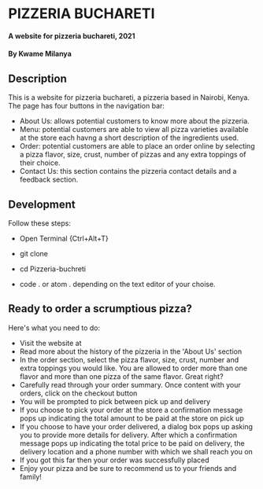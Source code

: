 # PIZZERIA BUCHARETI
#### A website for pizzeria buchareti, 2021
#### By **Kwame Milanya**
## Description
This is a website for pizzeria buchareti, a pizzeria based in Nairobi, Kenya. The page has four buttons in the navigation bar:
- About Us: allows potential customers to know more about the pizzeria.
- Menu: potential customers are able to view all pizza varieties available at the store each havng a short description of the ingredients used.
- Order: potential customers are able to place an order online by selecting a pizza flavor, size, crust, number of pizzas and any extra toppings of their choice. 
- Contact Us: this section contains the pizzeria contact details and a feedback section.
## Development
Follow these steps:
* Open Terminal {Ctrl+Alt+T}

* git clone 

* cd Pizzeria-buchreti

* code . or atom . depending on the text editor of your choise.
## Ready to order a scrumptious pizza?
Here's what you need to do:
- Visit the website at 
- Read more about the history of the pizzeria in the 'About Us' section
- In the order section, select the pizza flavor, size, crust, number and extra toppings you would like. You are allowed to order more than one flavor and more than one pizza of the same flavor. Great right?
- Carefully read through your order summary. Once content with your orders, click on the checkout button
- You will be prompted to pick between pick up and delivery
- If you choose to pick your order at the store a confirmation message pops up indicating the total amount to be paid at the store on pick up
- If you choose to have your order delivered, a dialog box pops up asking you to provide more details for delivery. After which a confirmation message pops up indicating the total price to be paid on delivery, the delivery location and a phone number with which we shall reach you on
- If you got this far then your order was successfully placed
- Enjoy your pizza and be sure to recommend us to your friends and family!
